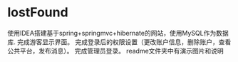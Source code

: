 # lostFound

使用IDEA搭建基于spring+springmvc+hibernate的网站，使用MySQL作为数据库.
完成游客显示界面。
完成登录后的权限设置（更改账户信息，删除账户，查看公共平台，发布消息）。
完成管理员登录。
readme文件夹中有演示图片和说明
